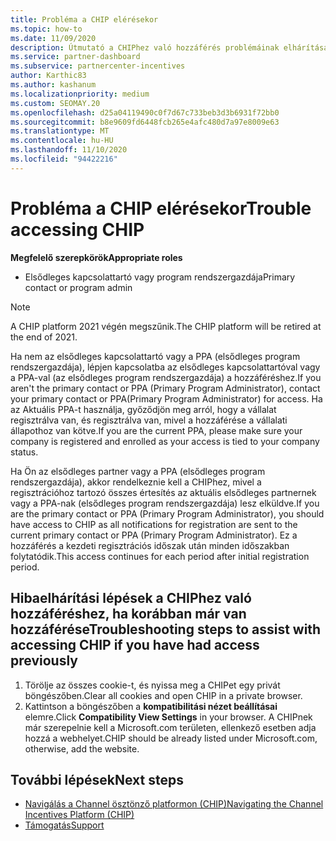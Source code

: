 ```yaml
---
title: Probléma a CHIP elérésekor
ms.topic: how-to
ms.date: 11/09/2020
description: Útmutató a CHIPhez való hozzáférés problémáinak elhárításához
ms.service: partner-dashboard
ms.subservice: partnercenter-incentives
author: Karthic83
ms.author: kashanum
ms.localizationpriority: medium
ms.custom: SEOMAY.20
ms.openlocfilehash: d25a04119490c0f7d67c733beb3d3b6931f72bb0
ms.sourcegitcommit: b8e9609fd6448fcb265e4afc480d7a97e8009e63
ms.translationtype: MT
ms.contentlocale: hu-HU
ms.lasthandoff: 11/10/2020
ms.locfileid: "94422216"
---
```

# <a name="trouble-accessing-chip"></a><span data-ttu-id="7bbc3-103">Probléma a CHIP elérésekor</span><span class="sxs-lookup"><span data-stu-id="7bbc3-103">Trouble accessing CHIP</span></span>

<span data-ttu-id="7bbc3-104">**Megfelelő szerepkörök**</span><span class="sxs-lookup"><span data-stu-id="7bbc3-104">**Appropriate roles**</span></span>

- <span data-ttu-id="7bbc3-105">Elsődleges kapcsolattartó vagy program rendszergazdája</span><span class="sxs-lookup"><span data-stu-id="7bbc3-105">Primary contact or program admin</span></span>

>[!NOTE]
><span data-ttu-id="7bbc3-106">A CHIP platform 2021 végén megszűnik.</span><span class="sxs-lookup"><span data-stu-id="7bbc3-106">The CHIP platform will be retired at the end of 2021.</span></span>

<span data-ttu-id="7bbc3-107">Ha nem az elsődleges kapcsolattartó vagy a PPA (elsődleges program rendszergazdája), lépjen kapcsolatba az elsődleges kapcsolattartóval vagy a PPA-val (az elsődleges program rendszergazdája) a hozzáféréshez.</span><span class="sxs-lookup"><span data-stu-id="7bbc3-107">If you aren't the primary contact or PPA (Primary Program Administrator), contact your primary contact or PPA(Primary Program Administrator) for access.</span></span> <span data-ttu-id="7bbc3-108">Ha az Aktuális PPA-t használja, győződjön meg arról, hogy a vállalat regisztrálva van, és regisztrálva van, mivel a hozzáférése a vállalati állapothoz van kötve.</span><span class="sxs-lookup"><span data-stu-id="7bbc3-108">If you are the current PPA, please make sure your company is registered and enrolled as your access is tied to your company status.</span></span>

<span data-ttu-id="7bbc3-109">Ha Ön az elsődleges partner vagy a PPA (elsődleges program rendszergazdája), akkor rendelkeznie kell a CHIPhez, mivel a regisztrációhoz tartozó összes értesítés az aktuális elsődleges partnernek vagy a PPA-nak (elsődleges program rendszergazdája) lesz elküldve.</span><span class="sxs-lookup"><span data-stu-id="7bbc3-109">If you are the primary contact or PPA (Primary Program Administrator), you should have access to CHIP as all notifications for registration are sent to the current primary contact or PPA (Primary Program Administrator).</span></span> <span data-ttu-id="7bbc3-110">Ez a hozzáférés a kezdeti regisztrációs időszak után minden időszakban folytatódik.</span><span class="sxs-lookup"><span data-stu-id="7bbc3-110">This access continues for each period after initial registration period.</span></span>

## <a name="troubleshooting-steps-to-assist-with-accessing-chip-if-you-have-had-access-previously"></a><span data-ttu-id="7bbc3-111">Hibaelhárítási lépések a CHIPhez való hozzáféréshez, ha korábban már van hozzáférése</span><span class="sxs-lookup"><span data-stu-id="7bbc3-111">Troubleshooting steps to assist with accessing CHIP if you have had access previously</span></span>

1. <span data-ttu-id="7bbc3-112">Törölje az összes cookie-t, és nyissa meg a CHIPet egy privát böngészőben.</span><span class="sxs-lookup"><span data-stu-id="7bbc3-112">Clear all cookies and open CHIP in a private browser.</span></span>
1. <span data-ttu-id="7bbc3-113">Kattintson a böngészőben a **kompatibilitási nézet beállításai** elemre.</span><span class="sxs-lookup"><span data-stu-id="7bbc3-113">Click **Compatibility View Settings** in your browser.</span></span> <span data-ttu-id="7bbc3-114">A CHIPnek már szerepelnie kell a Microsoft.com területen, ellenkező esetben adja hozzá a webhelyet.</span><span class="sxs-lookup"><span data-stu-id="7bbc3-114">CHIP should be already listed under Microsoft.com, otherwise, add the website.</span></span>

## <a name="next-steps"></a><span data-ttu-id="7bbc3-115">További lépések</span><span class="sxs-lookup"><span data-stu-id="7bbc3-115">Next steps</span></span>

- [<span data-ttu-id="7bbc3-116">Navigálás a Channel ösztönző platformon (CHIP)</span><span class="sxs-lookup"><span data-stu-id="7bbc3-116">Navigating the Channel Incentives Platform (CHIP)</span></span>](chip-intro.md)
- [<span data-ttu-id="7bbc3-117">Támogatás</span><span class="sxs-lookup"><span data-stu-id="7bbc3-117">Support</span></span>](report-problems-with-partner-center.md)